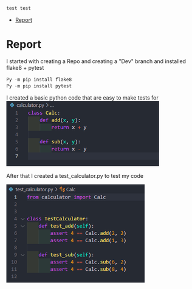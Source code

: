 ```python
test test
```

- [Report](#Report)


# Report

I started with creating a Repo and creating a "Dev" branch and installed flake8 + pytest
```python
Py -m pip install flake8
Py -m pip install pytest
```
I created a basic python code that are easy to make tests for
![](img/1.png)

After that I created a test_calculator.py to test my code

![](img/2.png)
